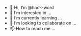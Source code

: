 - 👋 Hi, I’m @hack-word
- 👀 I’m interested in ...
- 🌱 I’m currently learning ...
- 💞️ I’m looking to collaborate on ...
- 📫 How to reach me ...

